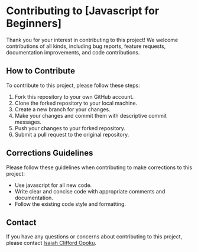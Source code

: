 # Contributing to [Javascript for Beginners]

Thank you for your interest in contributing to this project! We welcome contributions of all kinds, including bug reports, feature requests, documentation improvements, and code contributions.

## How to Contribute

To contribute to this project, please follow these steps:

1. Fork this repository to your own GitHub account.
2. Clone the forked repository to your local machine.
3. Create a new branch for your changes.
4. Make your changes and commit them with descriptive commit messages.
5. Push your changes to your forked repository.
6. Submit a pull request to the original repository.

## Corrections Guidelines
Please follow these guidelines when contributing  to make corrections to this project:

- Use javascript for all new code.
- Write clear and concise code with appropriate comments and documentation.
- Follow the existing code style and formatting.



## Contact
If you have any questions or concerns about contributing to this project, please contact [Isaiah Clifford Opoku](https://twitter.com/Clifftech_Dev).
